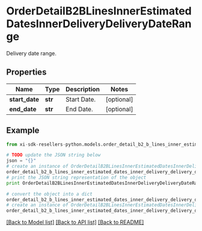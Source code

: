 # OrderDetailB2BLinesInnerEstimatedDatesInnerDeliveryDeliveryDateRange

Delivery date range.

## Properties

Name | Type | Description | Notes
------------ | ------------- | ------------- | -------------
**start_date** | **str** | Start Date. | [optional] 
**end_date** | **str** | End Date. | [optional] 

## Example

```python
from xi-sdk-resellers-python.models.order_detail_b2_b_lines_inner_estimated_dates_inner_delivery_delivery_date_range import OrderDetailB2BLinesInnerEstimatedDatesInnerDeliveryDeliveryDateRange

# TODO update the JSON string below
json = "{}"
# create an instance of OrderDetailB2BLinesInnerEstimatedDatesInnerDeliveryDeliveryDateRange from a JSON string
order_detail_b2_b_lines_inner_estimated_dates_inner_delivery_delivery_date_range_instance = OrderDetailB2BLinesInnerEstimatedDatesInnerDeliveryDeliveryDateRange.from_json(json)
# print the JSON string representation of the object
print OrderDetailB2BLinesInnerEstimatedDatesInnerDeliveryDeliveryDateRange.to_json()

# convert the object into a dict
order_detail_b2_b_lines_inner_estimated_dates_inner_delivery_delivery_date_range_dict = order_detail_b2_b_lines_inner_estimated_dates_inner_delivery_delivery_date_range_instance.to_dict()
# create an instance of OrderDetailB2BLinesInnerEstimatedDatesInnerDeliveryDeliveryDateRange from a dict
order_detail_b2_b_lines_inner_estimated_dates_inner_delivery_delivery_date_range_form_dict = order_detail_b2_b_lines_inner_estimated_dates_inner_delivery_delivery_date_range.from_dict(order_detail_b2_b_lines_inner_estimated_dates_inner_delivery_delivery_date_range_dict)
```
[[Back to Model list]](../README.md#documentation-for-models) [[Back to API list]](../README.md#documentation-for-api-endpoints) [[Back to README]](../README.md)



